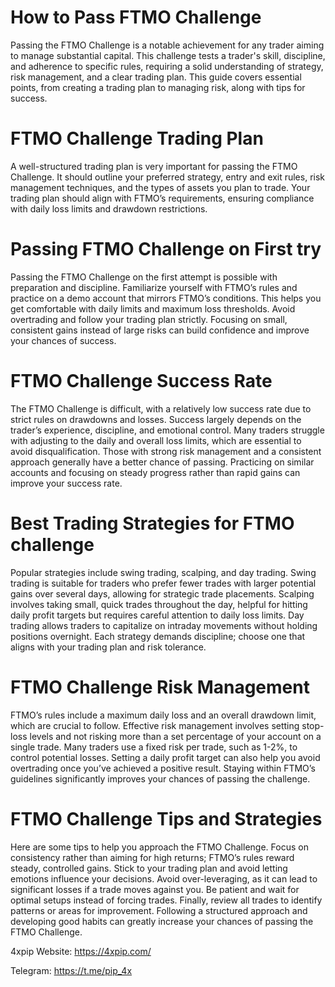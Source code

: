 # How to Pass FTMO Challenge

Passing the FTMO Challenge is a notable achievement for any trader aiming to manage substantial capital. This challenge tests a trader's skill, discipline, and adherence to specific rules, requiring a solid understanding of strategy, risk management, and a clear trading plan. This guide covers essential points, from creating a trading plan to managing risk, along with tips for success. 

# FTMO Challenge Trading Plan 

A well-structured trading plan is very important for passing the FTMO Challenge. It should outline your preferred strategy, entry and exit rules, risk management techniques, and the types of assets you plan to trade. Your trading plan should align with FTMO’s requirements, ensuring compliance with daily loss limits and drawdown restrictions. 

# Passing FTMO Challenge on First try 

Passing the FTMO Challenge on the first attempt is possible with preparation and discipline. Familiarize yourself with FTMO’s rules and practice on a demo account that mirrors FTMO’s conditions. This helps you get comfortable with daily limits and maximum loss thresholds. Avoid overtrading and follow your trading plan strictly. Focusing on small, consistent gains instead of large risks can build confidence and improve your chances of success. 

# FTMO Challenge Success Rate 

The FTMO Challenge is difficult, with a relatively low success rate due to strict rules on drawdowns and losses. Success largely depends on the trader’s experience, discipline, and emotional control. Many traders struggle with adjusting to the daily and overall loss limits, which are essential to avoid disqualification. Those with strong risk management and a consistent approach generally have a better chance of passing. Practicing on similar accounts and focusing on steady progress rather than rapid gains can improve your success rate. 

# Best Trading Strategies for FTMO challenge 

Popular strategies include swing trading, scalping, and day trading. Swing trading is suitable for traders who prefer fewer trades with larger potential gains over several days, allowing for strategic trade placements. Scalping involves taking small, quick trades throughout the day, helpful for hitting daily profit targets but requires careful attention to daily loss limits. Day trading allows traders to capitalize on intraday movements without holding positions overnight. Each strategy demands discipline; choose one that aligns with your trading plan and risk tolerance. 

# FTMO Challenge Risk Management 

FTMO’s rules include a maximum daily loss and an overall drawdown limit, which are crucial to follow. Effective risk management involves setting stop-loss levels and not risking more than a set percentage of your account on a single trade. Many traders use a fixed risk per trade, such as 1-2%, to control potential losses. Setting a daily profit target can also help you avoid overtrading once you’ve achieved a positive result. Staying within FTMO’s guidelines significantly improves your chances of passing the challenge. 

# FTMO Challenge Tips and Strategies 

Here are some tips to help you approach the FTMO Challenge. Focus on consistency rather than aiming for high returns; FTMO’s rules reward steady, controlled gains. Stick to your trading plan and avoid letting emotions influence your decisions. Avoid over-leveraging, as it can lead to significant losses if a trade moves against you. Be patient and wait for optimal setups instead of forcing trades. Finally, review all trades to identify patterns or areas for improvement. Following a structured approach and developing good habits can greatly increase your chances of passing the FTMO Challenge. 

4xpip Website: https://4xpip.com/

Telegram: https://t.me/pip_4x
